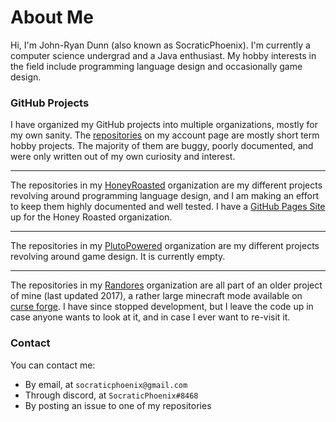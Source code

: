 # About Me
Hi, I'm John-Ryan Dunn (also known as SocraticPhoenix). I'm currently a computer science undergrad and a Java enthusiast. 
My hobby interests in the field include programming language design and occasionally game design.

### GitHub Projects
I have organized my GitHub projects into multiple organizations, mostly for my own sanity. The [repositories](https://github.com/SocraticPhoenix?tab=repositories)
on my account page are mostly short term hobby projects. The majority of them are buggy, poorly documented,
and were only written out of my own curiosity and interest. 

---

The repositories in my [HoneyRoasted](https://github.com/HoneyRoasted) organization are my different projects revolving around programming
language design, and I am making an effort to keep them highly documented and well tested. I have a [GitHub Pages Site](https://honeyroasted.github.io/)
up for the Honey Roasted organization.

---

The repositories in my [PlutoPowered](https://github.com/PlutoPowered) organization are my different projects revolving around game design.
It is currently empty.  

---
The repositories in my [Randores](https://github.com/Randores) organization are all part of an older project of mine (last updated 2017),
a rather large minecraft mode available on [curse forge](https://www.curseforge.com/minecraft/mc-mods/socraticsrandores).
I have since stopped development, but I leave the code up in case anyone wants to look at it, and in case I ever want to re-visit it.

### Contact
You can contact me:

- By email, at `socraticphoenix@gmail.com`
- Through discord, at `SocraticPhoenix#8468`
- By posting an issue to one of my repositories